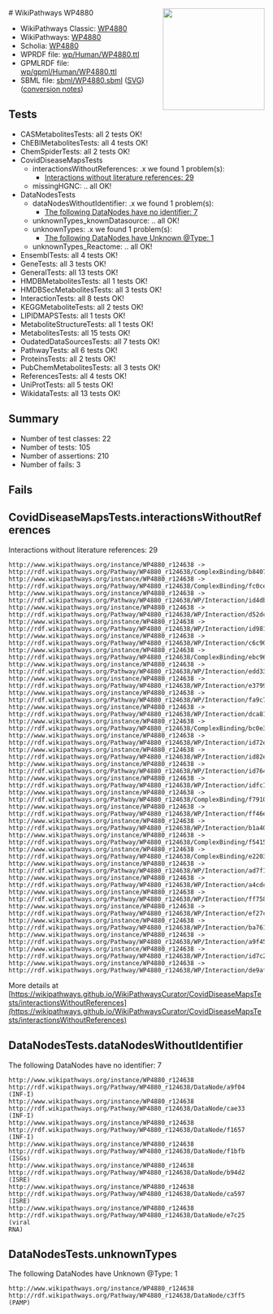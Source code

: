 <img style="float: right; width: 200px" src="../logo.png" />
# WikiPathways WP4880

* WikiPathways Classic: [WP4880](https://classic.wikipathways.org/instance/WP4880)
* WikiPathways: [WP4880](https://identifiers.org/wikipathways:WP4880)
* Scholia: [WP4880](https://scholia.toolforge.org/wikipathways/WP4880)
* WPRDF file: [wp/Human/WP4880.ttl](../wp/Human/WP4880.ttl)
* GPMLRDF file: [wp/gpml/Human/WP4880.ttl](../wp/gpml/Human/WP4880.ttl)
* SBML file: [sbml/WP4880.sbml](../sbml/WP4880.sbml) ([SVG](../sbml/WP4880.svg)) ([conversion notes](../sbml/WP4880.txt))

## Tests
* CASMetabolitesTests: all 2 tests OK!
* ChEBIMetabolitesTests: all 4 tests OK!
* ChemSpiderTests: all 2 tests OK!
* CovidDiseaseMapsTests
    * interactionsWithoutReferences: .x we found 1 problem(s):
        * [Interactions without literature references: 29](#9701cd09)
    * missingHGNC: .. all OK!
* DataNodesTests
    * dataNodesWithoutIdentifier: .x we found 1 problem(s):
        * [The following DataNodes have no identifier: 7](#d2d32fa6)
    * unknownTypes_knownDatasource: .. all OK!
    * unknownTypes: .x we found 1 problem(s):
        * [The following DataNodes have Unknown @Type: 1](#839973df)
    * unknownTypes_Reactome: .. all OK!
* EnsemblTests: all 4 tests OK!
* GeneTests: all 3 tests OK!
* GeneralTests: all 13 tests OK!
* HMDBMetabolitesTests: all 1 tests OK!
* HMDBSecMetabolitesTests: all 3 tests OK!
* InteractionTests: all 8 tests OK!
* KEGGMetaboliteTests: all 2 tests OK!
* LIPIDMAPSTests: all 1 tests OK!
* MetaboliteStructureTests: all 1 tests OK!
* MetabolitesTests: all 15 tests OK!
* OudatedDataSourcesTests: all 7 tests OK!
* PathwayTests: all 6 tests OK!
* ProteinsTests: all 2 tests OK!
* PubChemMetabolitesTests: all 3 tests OK!
* ReferencesTests: all 4 tests OK!
* UniProtTests: all 5 tests OK!
* WikidataTests: all 13 tests OK!


## Summary

* Number of test classes: 22
* Number of tests: 105
* Number of assertions: 210
* Number of fails: 3

## Fails

<a name="9701cd09" />

## CovidDiseaseMapsTests.interactionsWithoutReferences

Interactions without literature references: 29
```
http://www.wikipathways.org/instance/WP4880_r124638 -> http://rdf.wikipathways.org/Pathway/WP4880_r124638/ComplexBinding/b8407
http://www.wikipathways.org/instance/WP4880_r124638 -> http://rdf.wikipathways.org/Pathway/WP4880_r124638/ComplexBinding/fc0ce
http://www.wikipathways.org/instance/WP4880_r124638 -> http://rdf.wikipathways.org/Pathway/WP4880_r124638/WP/Interaction/id4db933d9
http://www.wikipathways.org/instance/WP4880_r124638 -> http://rdf.wikipathways.org/Pathway/WP4880_r124638/WP/Interaction/d52dc
http://www.wikipathways.org/instance/WP4880_r124638 -> http://rdf.wikipathways.org/Pathway/WP4880_r124638/WP/Interaction/id981e6cb4
http://www.wikipathways.org/instance/WP4880_r124638 -> http://rdf.wikipathways.org/Pathway/WP4880_r124638/WP/Interaction/c6c90
http://www.wikipathways.org/instance/WP4880_r124638 -> http://rdf.wikipathways.org/Pathway/WP4880_r124638/ComplexBinding/ebc96
http://www.wikipathways.org/instance/WP4880_r124638 -> http://rdf.wikipathways.org/Pathway/WP4880_r124638/WP/Interaction/edd33
http://www.wikipathways.org/instance/WP4880_r124638 -> http://rdf.wikipathways.org/Pathway/WP4880_r124638/WP/Interaction/e3799
http://www.wikipathways.org/instance/WP4880_r124638 -> http://rdf.wikipathways.org/Pathway/WP4880_r124638/WP/Interaction/fa9c7
http://www.wikipathways.org/instance/WP4880_r124638 -> http://rdf.wikipathways.org/Pathway/WP4880_r124638/WP/Interaction/dca81
http://www.wikipathways.org/instance/WP4880_r124638 -> http://rdf.wikipathways.org/Pathway/WP4880_r124638/ComplexBinding/bc0e3
http://www.wikipathways.org/instance/WP4880_r124638 -> http://rdf.wikipathways.org/Pathway/WP4880_r124638/WP/Interaction/id72e167d2
http://www.wikipathways.org/instance/WP4880_r124638 -> http://rdf.wikipathways.org/Pathway/WP4880_r124638/WP/Interaction/id82ecd04c
http://www.wikipathways.org/instance/WP4880_r124638 -> http://rdf.wikipathways.org/Pathway/WP4880_r124638/WP/Interaction/id764393e3
http://www.wikipathways.org/instance/WP4880_r124638 -> http://rdf.wikipathways.org/Pathway/WP4880_r124638/WP/Interaction/idfc1498e4
http://www.wikipathways.org/instance/WP4880_r124638 -> http://rdf.wikipathways.org/Pathway/WP4880_r124638/ComplexBinding/f7910
http://www.wikipathways.org/instance/WP4880_r124638 -> http://rdf.wikipathways.org/Pathway/WP4880_r124638/WP/Interaction/ff46e
http://www.wikipathways.org/instance/WP4880_r124638 -> http://rdf.wikipathways.org/Pathway/WP4880_r124638/WP/Interaction/b1a40
http://www.wikipathways.org/instance/WP4880_r124638 -> http://rdf.wikipathways.org/Pathway/WP4880_r124638/ComplexBinding/f5415
http://www.wikipathways.org/instance/WP4880_r124638 -> http://rdf.wikipathways.org/Pathway/WP4880_r124638/ComplexBinding/e2203
http://www.wikipathways.org/instance/WP4880_r124638 -> http://rdf.wikipathways.org/Pathway/WP4880_r124638/WP/Interaction/ad7f1
http://www.wikipathways.org/instance/WP4880_r124638 -> http://rdf.wikipathways.org/Pathway/WP4880_r124638/WP/Interaction/a4cdc
http://www.wikipathways.org/instance/WP4880_r124638 -> http://rdf.wikipathways.org/Pathway/WP4880_r124638/WP/Interaction/ff758
http://www.wikipathways.org/instance/WP4880_r124638 -> http://rdf.wikipathways.org/Pathway/WP4880_r124638/WP/Interaction/ef27c
http://www.wikipathways.org/instance/WP4880_r124638 -> http://rdf.wikipathways.org/Pathway/WP4880_r124638/WP/Interaction/ba761
http://www.wikipathways.org/instance/WP4880_r124638 -> http://rdf.wikipathways.org/Pathway/WP4880_r124638/WP/Interaction/a9f45
http://www.wikipathways.org/instance/WP4880_r124638 -> http://rdf.wikipathways.org/Pathway/WP4880_r124638/WP/Interaction/id7c297d34
http://www.wikipathways.org/instance/WP4880_r124638 -> http://rdf.wikipathways.org/Pathway/WP4880_r124638/WP/Interaction/de9af
```

More details at [https://wikipathways.github.io/WikiPathwaysCurator/CovidDiseaseMapsTests/interactionsWithoutReferences](https://wikipathways.github.io/WikiPathwaysCurator/CovidDiseaseMapsTests/interactionsWithoutReferences)

<a name="d2d32fa6" />

## DataNodesTests.dataNodesWithoutIdentifier

The following DataNodes have no identifier: 7
```
http://www.wikipathways.org/instance/WP4880_r124638 http://rdf.wikipathways.org/Pathway/WP4880_r124638/DataNode/a9f04 (INF-I)
http://www.wikipathways.org/instance/WP4880_r124638 http://rdf.wikipathways.org/Pathway/WP4880_r124638/DataNode/cae33 (INF-I)
http://www.wikipathways.org/instance/WP4880_r124638 http://rdf.wikipathways.org/Pathway/WP4880_r124638/DataNode/f1657 (INF-I)
http://www.wikipathways.org/instance/WP4880_r124638 http://rdf.wikipathways.org/Pathway/WP4880_r124638/DataNode/f1bfb (ISGs)
http://www.wikipathways.org/instance/WP4880_r124638 http://rdf.wikipathways.org/Pathway/WP4880_r124638/DataNode/b94d2 (ISRE)
http://www.wikipathways.org/instance/WP4880_r124638 http://rdf.wikipathways.org/Pathway/WP4880_r124638/DataNode/ca597 (ISRE)
http://www.wikipathways.org/instance/WP4880_r124638 http://rdf.wikipathways.org/Pathway/WP4880_r124638/DataNode/e7c25 (viral
RNA)
```

<a name="839973df" />

## DataNodesTests.unknownTypes

The following DataNodes have Unknown @Type: 1
```
http://www.wikipathways.org/instance/WP4880_r124638 http://rdf.wikipathways.org/Pathway/WP4880_r124638/DataNode/c3ff5 (PAMP)
```

